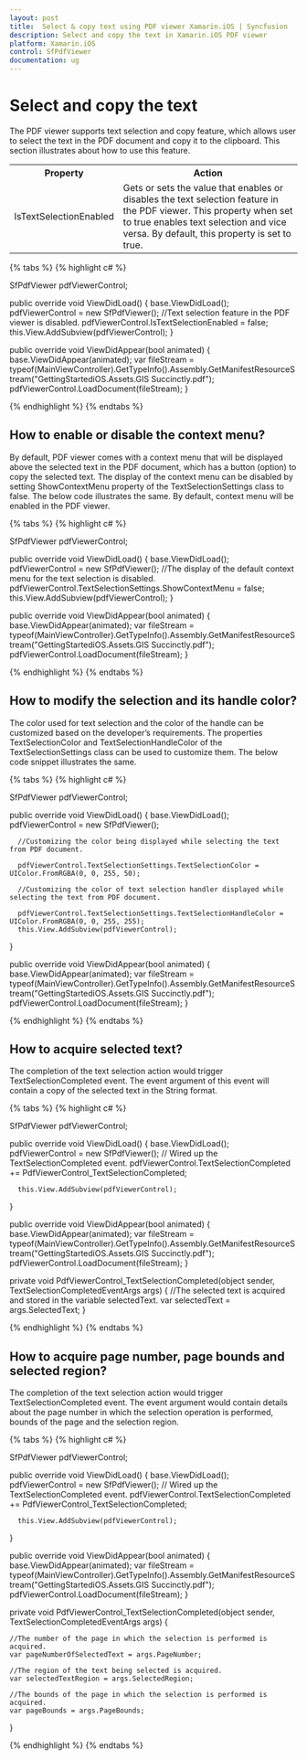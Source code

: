 ```yaml
---
layout: post
title:  Select & copy text using PDF viewer Xamarin.iOS | Syncfusion
description: Select and copy the text in Xamarin.iOS PDF viewer
platform: Xamarin.iOS
control: SfPdfViewer
documentation: ug
---
```


# Select and copy the text

The PDF viewer supports text selection and copy feature, which allows user to select the text in the PDF document and copy it to the clipboard. This section illustrates about how to use this feature.

<table>

<tr>
<th>Property</th>
<th>Action</th>
</tr>

<tr>
<td>IsTextSelectionEnabled</td>
<td>Gets or sets the value that enables or disables the text selection feature in the PDF viewer. This property when set to true enables text selection and vice versa. By default, this property is set to true.</td>
</tr>

</table>

{% tabs %}
{% highlight c# %}

SfPdfViewer pdfViewerControl;

public override void ViewDidLoad()
{
      base.ViewDidLoad();
      pdfViewerControl = new SfPdfViewer();
      //Text selection feature in the PDF viewer is disabled.
      pdfViewerControl.IsTextSelectionEnabled = false;
      this.View.AddSubview(pdfViewerControl);
}

public override void ViewDidAppear(bool animated)
{
      base.ViewDidAppear(animated);
      var fileStream = typeof(MainViewController).GetTypeInfo().Assembly.GetManifestResourceStream("GettingStartediOS.Assets.GIS Succinctly.pdf");
      pdfViewerControl.LoadDocument(fileStream);
}

{% endhighlight %}
{% endtabs %}

## How to enable or disable the context menu?

By default, PDF viewer comes with a context menu that will be displayed above the selected text in the PDF document, which has a button (option) to copy the selected text. The display of the context menu can be disabled by setting ShowContextMenu property of the TextSelectionSettings class to false. The below code illustrates the same. By default, context menu will be enabled in the PDF viewer. 

{% tabs %}
{% highlight c# %}

SfPdfViewer pdfViewerControl;

public override void ViewDidLoad()
{
      base.ViewDidLoad();
      pdfViewerControl = new SfPdfViewer();
      //The display of the default context menu for the text selection is disabled.
      pdfViewerControl.TextSelectionSettings.ShowContextMenu = false;       
      this.View.AddSubview(pdfViewerControl);
}

public override void ViewDidAppear(bool animated)
{
      base.ViewDidAppear(animated);
      var fileStream = typeof(MainViewController).GetTypeInfo().Assembly.GetManifestResourceStream("GettingStartediOS.Assets.GIS Succinctly.pdf");
      pdfViewerControl.LoadDocument(fileStream);
}

{% endhighlight %}
{% endtabs %}

## How to modify the selection and its handle color?

The color used for text selection and the color of the handle can be customized based on the developer’s requirements. The properties TextSelectionColor and TextSelectionHandleColor of the TextSelectionSettings class can be used to customize them. The below code snippet illustrates the same.

{% tabs %}
{% highlight c# %}

SfPdfViewer pdfViewerControl;

public override void ViewDidLoad()
{
      base.ViewDidLoad();
      pdfViewerControl = new SfPdfViewer();
      
      //Customizing the color being displayed while selecting the text from PDF document.

      pdfViewerControl.TextSelectionSettings.TextSelectionColor = UIColor.FromRGBA(0, 0, 255, 50);

      //Customizing the color of text selection handler displayed while selecting the text from PDF document.

      pdfViewerControl.TextSelectionSettings.TextSelectionHandleColor = UIColor.FromRGBA(0, 0, 255, 255);
      this.View.AddSubview(pdfViewerControl);
}

public override void ViewDidAppear(bool animated)
{
      base.ViewDidAppear(animated);
      var fileStream = typeof(MainViewController).GetTypeInfo().Assembly.GetManifestResourceStream("GettingStartediOS.Assets.GIS Succinctly.pdf");
      pdfViewerControl.LoadDocument(fileStream);
}

{% endhighlight %}
{% endtabs %}

## How to acquire selected text?

The completion of the text selection action would trigger TextSelectionCompleted event.  The event argument of this event will contain a copy of the selected text in the String format. 

{% tabs %}
{% highlight c# %}

SfPdfViewer pdfViewerControl;

public override void ViewDidLoad()
{
      base.ViewDidLoad();
      pdfViewerControl = new SfPdfViewer();
     // Wired up the TextSelectionCompleted event.
      pdfViewerControl.TextSelectionCompleted += PdfViewerControl_TextSelectionCompleted;
   
      this.View.AddSubview(pdfViewerControl);
}

public override void ViewDidAppear(bool animated)
{
      base.ViewDidAppear(animated);
      var fileStream = typeof(MainViewController).GetTypeInfo().Assembly.GetManifestResourceStream("GettingStartediOS.Assets.GIS Succinctly.pdf");
      pdfViewerControl.LoadDocument(fileStream);
}

private void PdfViewerControl_TextSelectionCompleted(object sender, TextSelectionCompletedEventArgs args)
{
     //The selected text is acquired and stored in the variable selectedText.
     var selectedText = args.SelectedText;
}

{% endhighlight %}
{% endtabs %}

## How to acquire page number, page bounds and selected region?

The completion of the text selection action would trigger TextSelectionCompleted event.  The event argument would contain details about the page number in which the selection operation is performed, bounds of the page and the selection region. 

{% tabs %}
{% highlight c# %}

SfPdfViewer pdfViewerControl;

public override void ViewDidLoad()
{
      base.ViewDidLoad();
      pdfViewerControl = new SfPdfViewer();
     // Wired up the TextSelectionCompleted event.
      pdfViewerControl.TextSelectionCompleted += PdfViewerControl_TextSelectionCompleted;
   
      this.View.AddSubview(pdfViewerControl);
}

public override void ViewDidAppear(bool animated)
{
      base.ViewDidAppear(animated);
      var fileStream = typeof(MainViewController).GetTypeInfo().Assembly.GetManifestResourceStream("GettingStartediOS.Assets.GIS Succinctly.pdf");
      pdfViewerControl.LoadDocument(fileStream);
}

private void PdfViewerControl_TextSelectionCompleted(object sender, TextSelectionCompletedEventArgs args)
{

    //The number of the page in which the selection is performed is acquired.
    var pageNumberOfSelectedText = args.PageNumber;

    //The region of the text being selected is acquired.
    var selectedTextRegion = args.SelectedRegion;

    //The bounds of the page in which the selection is performed is acquired.
    var pageBounds = args.PageBounds;
}

{% endhighlight %}
{% endtabs %}